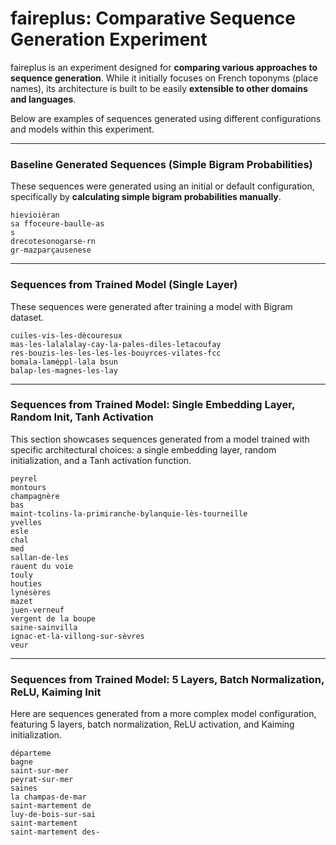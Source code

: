 # faireplus: Comparative Sequence Generation Experiment

faireplus is an experiment designed for **comparing various approaches to sequence generation**. While it initially focuses on French toponyms (place names), its architecture is built to be easily **extensible to other domains and languages**.

Below are examples of sequences generated using different configurations and models within this experiment.

---

### Baseline Generated Sequences (Simple Bigram Probabilities)

These sequences were generated using an initial or default configuration, specifically by **calculating simple bigram probabilities manually**.

```
hievioièran
sa ffoceure-baulle-as
s
drecotesonogarse-rn
gr-mazparçausenese
```

---

### Sequences from Trained Model (Single Layer)

These sequences were generated after training a model with Bigram dataset.

```
cuiles-vis-les-dècouresux
mas-les-lalalalay-cay-la-pales-diles-letacoufay
res-bouzis-les-les-les-les-bouyrces-vilates-fcc
bomala-laméppl-lala bsun
balap-les-magnes-les-lay
```

---

### Sequences from Trained Model: Single Embedding Layer, Random Init, Tanh Activation

This section showcases sequences generated from a model trained with specific architectural choices: a single embedding layer, random initialization, and a Tanh activation function.

```
peyrel
montours
champagnère
bas
maint-tcolins-la-primiranche-bylanquie-lès-tourneille
yvelles
esle
chal
med
sallan-de-les
rauent du voie
touly
houties
lynésères
mazet
juen-verneuf
vergent de la boupe
saine-sainvilla
ignac-et-la-villong-sur-sèvres
veur
```

---

### Sequences from Trained Model: 5 Layers, Batch Normalization, ReLU, Kaiming Init

Here are sequences generated from a more complex model configuration, featuring 5 layers, batch normalization, ReLU activation, and Kaiming initialization.

```
départeme
bagne
saint-sur-mer
peyrat-sur-mer
saines
la champas-de-mar
saint-martement de
luy-de-bois-sur-sai
saint-martement
saint-martement des-
```